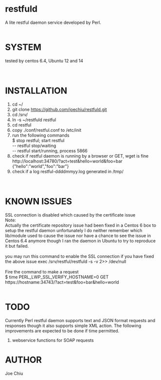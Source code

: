 # restfuld<br>
A lite restful daemon service developed by Perl. <br>
<br>
# SYSTEM<br>
tested by centos 6.4, Ubuntu 12 and 14<br>
<br><br>
# INSTALLATION<br>
1. cd ~/
2. git clone https://github.com/joechiu/restfuld.git
3. cd /srv/
4. ln -s ~/restfuld restful
5. cd restful
6. copy ./conf/restful.conf to /etc/init<br>
7. run the following commands<br>
$ stop restful; start restful<br>
-- restful stop/waiting<br>
-- restful start/running, process 5866<br>
8. check if restful daemon is running by a browser or GET, wget is fine<br>
http://localhost:34780/?act=test&hello=world&foo=bar<br>
{"hello":"world","foo":"bar"}<br>
9. check if a log restful-ddddmmyy.log generated in /tmp/<br>
<br><br>

# KNOWN ISSUES<br>
SSL connection is disabled which caused by the certificate issue<br>
Note: <br>
Actually the certificate repository issue had been fixed in a Centos 6 box to setup 
the restful daemon unfortunately I do neither remember which lib/module used to cause 
the issue nor have a chance to see the issue in Centos 6.4 anymore though I ran the 
daemon in Ubuntu to try to reproduce it but failed.<br>
<br>
you may run this command to enable the SSL connection if you have fixed the above issue
exec /srv/restful/restfuld -s -v 2>> /dev/null<br>
<br>
Fire the command to make a request<br>
$ time PERL_LWP_SSL_VERIFY_HOSTNAME=0 GET https://hostname:34743/?act=test\&foo=bar\&hello=world<br>
<br>
# TODO<br>
Currently Perl restful daemon supports text and JSON format requests and responses though it also supports simple XML action. The following improvements are expected to be done if time permitted. <br>

1. webservice functions for SOAP requests<br>

# AUTHOR
Joe Chiu

